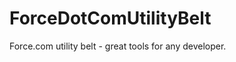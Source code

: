 ForceDotComUtilityBelt
======================

Force.com utility belt - great tools for any developer.
